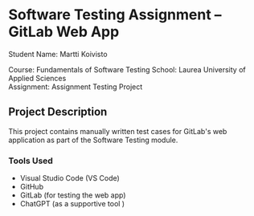 # Software Testing Assignment – GitLab Web App

Student Name: Martti Koivisto

Course: Fundamentals of Software Testing
School: Laurea University of Applied Sciences  
Assignment: Assignment Testing Project 

##  Project Description

This project contains manually written test cases for GitLab's web application as part of the Software Testing module.  

### Tools Used

- Visual Studio Code (VS Code)
- GitHub
- GitLab (for testing the web app)
- ChatGPT (as a supportive tool )
